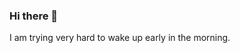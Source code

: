 ### Hi there 👋

<!--
**nisharai26/nisharai26** is a ✨ _special_ ✨ repository because its `README.md` (this file) appears on your GitHub profile.

Here are some ideas to get you started:

- 🔭 I’m currently on my tech profile.
- 🌱 I’m currently learning JavaScript.
- 👯 I’m looking to collaborate on various project in my group.
- 🤔 I’m looking for help with 
- 💬 Ask me about coding
- 📫 How to reach me: ...
- 😄 Pronouns: ...
- ⚡ Fun fact: ...
-->
I am trying very hard to wake up early in the morning.
